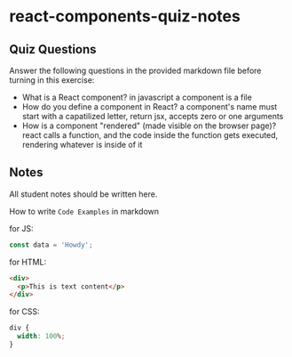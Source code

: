 # react-components-quiz-notes

## Quiz Questions

Answer the following questions in the provided markdown file before turning in this exercise:

- What is a React component?
  in javascript a component is a file
- How do you define a component in React?
  a component's name must start with a capatilized letter, return jsx, accepts zero or one arguments
- How is a component "rendered" (made visible on the browser page)?
  react calls a function, and the code inside the function gets executed, rendering whatever is inside of it

## Notes

All student notes should be written here.

How to write `Code Examples` in markdown

for JS:

```javascript
const data = 'Howdy';
```

for HTML:

```html
<div>
  <p>This is text content</p>
</div>
```

for CSS:

```css
div {
  width: 100%;
}
```
